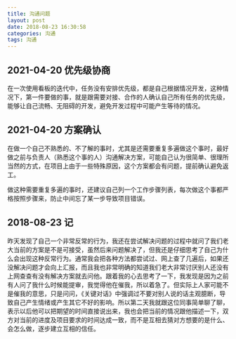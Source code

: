 ```yaml
---
title: 沟通问题
layout: post
date: 2018-08-23 16:30:58
categories: 沟通
tags: 沟通
---
```


## 2021-04-20 优先级协商

在一次使用看板的迭代中，任务没有安排优先级，都是自己根据情况开发，这种情况下，第一件要做的事，就是跟需要对接、合作的人确认自己所有任务的优先级，能够让自己流畅、无阻碍的开发，避免开发过程中可能产生等待的情况。

## 2021-04-20 方案确认

在做一个自己不熟悉的、不了解的事时，尤其是还需要重复多遍做这个事时，最好做之前与负责人（熟悉这个事的人）沟通解决方案，可能自己认为很简单、很理所当然的方式，在项目上由于一些特殊原因，这个方案都会有问题，提前确认避免返工。

做这种需要重复多遍的事时，还建议自己列一个工作步骤列表，每次做这个事都严格按照步骤来，防止中间忘了某一步导致项目错误。

## 2018-08-23 记

昨天发现了自己一个非常反常的行为，我还在尝试解决问题的过程中就问了我们老大当前的方案是不是可接受，虽然后来问题解决了，但我还是仔细思考了自己为什么会出现这种反常行为。通常我会把各种方法都尝试过、网上查了几遍后，如果还没解决问题才会向上汇报，而且我也非常明确的知道我们老大非常讨厌别人还没有上网查查有没有解决方案就去问他。跟着我的心去思考了一下，我发现是因为之前有人问了我什么时候能提审，我觉得他在催我，所以着急了。但实际上人家可能不是催我的意思，只是问问，《关键对话》中强调过不要对别人说的话主观臆断，导致自己产生情绪或产生其它不好的影响。所以第二天我就跟这位同事简单聊了聊，表示以后他可以把期望的时间直接说出来，我也会把当前的情况跟他描述一下，双方对当前的进度及项目要求的时间达成一致，而不是互相去猜对方想要的是什么、会怎么做，逐步建立互相的信任。
